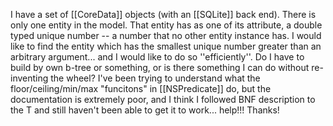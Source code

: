 I have a set of [[CoreData]] objects (with an [[SQLite]] back end).  There is only one entity in the model.  That entity has as one of its attribute, a double typed unique number -- a number that no other entity instance has.  I would like to find the entity which has the smallest unique number greater than an arbitrary argument... and I would like to do so ''efficiently''.  Do I have to build by own b-tree or something, or is there something I can do without re-inventing the wheel?  I've been trying to understand what the floor/ceiling/min/max "funcitons" in [[NSPredicate]] do, but the documentation is extremely poor, and I think I followed BNF description to the T and still haven't been able to get it to work... help!!!  Thanks!